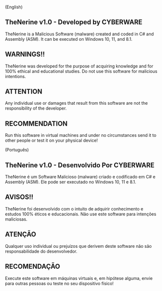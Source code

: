 (English)
## TheNerine v1.0 - Developed by CYBERWARE

TheNerine is a Malicious Software (malware) created and coded in C# and Assembly (ASM). It can be executed on Windows 10, 11, and 8.1.

## WARNINGS!!

TheNerine was developed for the purpose of acquiring knowledge and for 100% ethical and educational studies. Do not use this software for malicious intentions.

## ATTENTION

Any individual use or damages that result from this software are not the responsibility of the developer.

## RECOMMENDATION

Run this software in virtual machines and under no circumstances send it to other people or test it on your physical device!

(Português)
## TheNerine v1.0 - Desenvolvido Por CYBERWARE

TheNerine é um Software Malicioso (malware) criado e codificado em C# e Assembly (ASM). Ele pode ser executado no Windows 10, 11 e 8.1.

## AVISOS!!

TheNerine foi desenvolvido com o intuito de adquirir conhecimento e estudos 100% éticos e educacionais. Não use este software para intenções maliciosas.

## ATENÇÃO

Qualquer uso individual ou prejuízos que derivem deste software não são responsabilidade do desenvolvedor.

## RECOMENDAÇÃO

Execute este software em máquinas virtuais e, em hipótese alguma, envie para outras pessoas ou teste no seu dispositivo físico!
